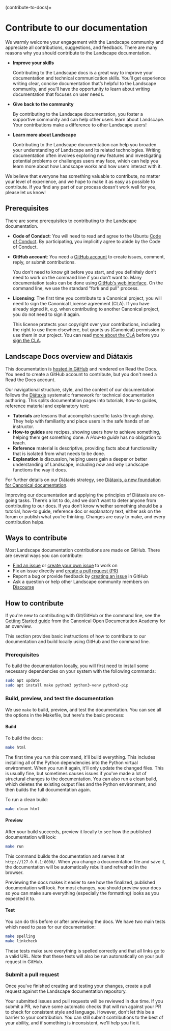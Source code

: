 (contribute-to-docs)=
# Contribute to our documentation

We warmly welcome your engagement with the Landscape community and appreciate all contributions, suggestions, and feedback. There are many reasons why you should contribute to the Landscape documentation.

- **Improve your skills**
    
    Contributing to the Landscape docs is a great way to improve your documentation and technical communication skills. You’ll get experience writing clear, concise documentation that’s helpful to the Landscape community, and you’ll have the opportunity to learn about writing documentation that focuses on user needs.
    
- **Give back to the community**
    
    By contributing to the Landscape documentation, you foster a supportive community and can help other users learn about Landscape. Your contributions make a difference to other Landscape users!
    
- **Learn more about Landscape**
    
    Contributing to the Landscape documentation can help you broaden your understanding of Landscape and its related technologies. Writing documentation often involves exploring new features and investigating potential problems or challenges users may face, which can help you learn more about how Landscape works and how users interact with it.

We believe that everyone has something valuable to contribute, no matter your level of experience, and we hope to make it as easy as possible to contribute. If you find any part of our process doesn't work well for you, please let us know!

## Prerequisites

There are some prerequisites to contributing to the Landscape documentation.

- **Code of Conduct**: You will need to read and agree to the Ubuntu [Code of Conduct](https://ubuntu.com/community/ethos/code-of-conduct). By participating, you implicitly agree to abide by the Code of Conduct.

- **GitHub account**: You need a [GitHub account](https://github.com/) to create issues, comment, reply, or submit contributions.

    You don't need to know git before you start, and you definitely don't need to work on the command line if you don't want to. Many documentation tasks can be done using [GitHub's web interface](https://docs.github.com/en/repositories/working-with-files/managing-files/editing-files). On the command line, we use the standard "fork and pull" process.

- **Licensing**: The first time you contribute to a Canonical project, you will need to sign the Canonical License agreement (CLA). If you have already signed it, e.g. when contributing to another Canonical project, you do not need to sign it again.

    This license protects your copyright over your contributions, including the right to use them elsewhere, but grants us (Canonical) permission to use them in our project. You can read [more about the CLA](https://ubuntu.com/legal/contributors) before you [sign the CLA](https://ubuntu.com/legal/contributors/agreement).

## Landscape Docs overview and Diátaxis

This documentation is [hosted in GitHub](https://github.com/canonical/landscape-documentation) and rendered on Read the Docs. You need to create a GitHub account to contribute, but you don't need a Read the Docs account.

Our navigational structure, style, and the content of our documentation follows the [Diátaxis](https://diataxis.fr/) systematic framework for technical documentation authoring. This splits documentation pages into tutorials, how-to guides, reference material and explanatory text:

- **Tutorials** are lessons that accomplish specific tasks through *doing*. They help with familiarity and place users in the safe hands of an instructor.
- **How-to guides** are recipes, showing users how to achieve something, helping them get something done. A *How-to guide* has no obligation to teach.
- **Reference** material is descriptive, providing facts about functionality that is isolated from what needs to be done.
- **Explanation** is discussion, helping users gain a deeper or better understanding of Landscape, including *how* and *why* Landscape functions the way it does.

For further details on our Diátaxis strategy, see [Diátaxis, a new foundation for Canonical documentation](https://ubuntu.com/blog/diataxis-a-new-foundation-for-canonical-documentation).

Improving our documentation and applying the principles of Diátaxis are on-going tasks. There’s a lot to do, and we don’t want to deter anyone from contributing to our docs. If you don’t know whether something should be a tutorial, how-to guide, reference doc or explanatory text, either ask on the forum or publish what you’re thinking. Changes are easy to make, and every contribution helps.

## Ways to contribute

Most Landscape documentation contributions are made on GitHub. There are several ways you can contribute:

- [Find an issue](https://github.com/canonical/landscape-documentation/issues) or [create your own issue](https://github.com/canonical/landscape-documentation/issues/new) to work on
- Fix an issue directly and [create a pull request (PR)](https://github.com/canonical/landscape-documentation/pulls)
- Report a bug or provide feedback by [creating an issue](https://github.com/canonical/landscape-documentation/issues/new) in GitHub
- Ask a question or help other Landscape community members on [Discourse](https://discourse.ubuntu.com/c/project/landscape/89)

## How to contribute

If you're new to contributing with Git/GitHub or the command line, see the [Getting Started guide](https://documentationacademy.org/docs/howto/get-started/using_git/) from the Canonical Open Documentation Academy for an overview.

This section provides basic instructions of how to contribute to our documentation and build locally using GitHub and the command line.

### Prerequisites

To build the documentation locally, you will first need to install some necessary dependencies on your system with the following commands:

```bash
sudo apt update
sudo apt install make python3 python3-venv python3-pip
```

### Build, preview, and test the documentation

We use `make` to build, preview, and test the documentation. You can see all the options in the Makefile, but here's the basic process:

#### Build

To build the docs:

```bash
make html
```

The first time you run this command, it'll build everything. This includes installing all of the Python dependencies into the Python virtual environment. When you run it again, it'll only update the changed files. This is usually fine, but sometimes causes issues if you've made a lot of structural changes to the documentation. You can also run a clean build, which deletes the existing output files and the Python environment, and then builds the full documentation again.

To run a clean build:

```bash
make clean html
```

#### Preview

After your build succeeds, preview it locally to see how the published documentation will look:

```bash
make run
```

This command builds the documentation and serves it at `http://127.0.0.1:8000/`. When you change a documentation file and save it, the documentation will be automatically rebuilt and refreshed in the browser.

Previewing the docs makes it easier to see how the finalized, published documentation will look. For most changes, you should preview your docs so you can make sure everything (especially the formatting) looks as you expected it to.

#### Test

You can do this before or after previewing the docs. We have two main tests which need to pass for our documentation:

```bash
make spelling
make linkcheck
```

These tests make sure everything is spelled correctly and that all links go to a valid URL. Note that these tests will also be run automatically on your pull request in GitHub.

### Submit a pull request

Once you've finished creating and testing your changes, create a pull request against the Landscape documentation repository.

Your submitted issues and pull requests will be reviewed in due time. If you submit a PR, we have some automatic checks that will run against your PR to check for consistent style and language. However, don't let this be a barrier to your contribution. You can still submit contributions to the best of your ability, and if something is inconsistent, we'll help you fix it.
